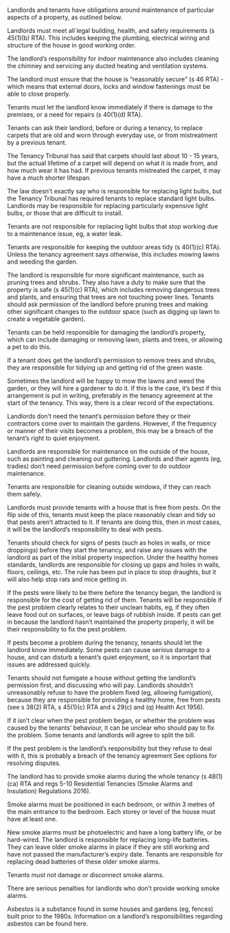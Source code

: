 Landlords and tenants have obligations around maintenance of particular aspects of a property, as outlined below.

Landlords must meet all legal building, health, and safety requirements (s 45(1)(b) RTA). This includes keeping the plumbing, electrical wiring and structure of the house in good working order.

The landlord’s responsibility for indoor maintenance also includes cleaning the chimney and servicing any ducted heating and ventilation systems.

The landlord must ensure that the house is “reasonably secure” (s 46 RTA) - which means that external doors, locks and window fastenings must be able to close properly.

Tenants must let the landlord know immediately if there is damage to the premises, or a need for repairs (s 40(1)(d) RTA).

Tenants can ask their landlord, before or during a tenancy, to replace carpets that are old and worn through everyday use, or from mistreatment by a previous tenant.

The Tenancy Tribunal has said that carpets should last about 10 - 15 years, but the actual lifetime of a carpet will depend on what it is made from, and how much wear it has had. If previous tenants mistreated the carpet, it may have a much shorter lifespan.

The law doesn’t exactly say who is responsible for replacing light bulbs, but the Tenancy Tribunal has required tenants to replace standard light bulbs. Landlords may be responsible for replacing particularly expensive light bulbs, or those that are difficult to install.

Tenants are not responsible for replacing light bulbs that stop working due to a maintenance issue, eg, a water leak.

Tenants are responsible for keeping the outdoor areas tidy (s 40(1)(c) RTA). Unless the tenancy agreement says otherwise, this includes mowing lawns and weeding the garden.

The landlord is responsible for more significant maintenance, such as pruning trees and shrubs. They also have a duty to make sure that the property is safe (s 45(1)(c) RTA), which includes removing dangerous trees and plants, and ensuring that trees are not touching power lines.
Tenants should ask permission of the landlord before pruning trees and making other significant changes to the outdoor space (such as digging up lawn to create a vegetable garden).

Tenants can be held responsible for damaging the landlord’s property, which can include damaging or removing lawn, plants and trees, or allowing a pet to do this.

If a tenant does get the landlord’s permission to remove trees and shrubs, they are responsible for tidying up and getting rid of the green waste.

Sometimes the landlord will be happy to mow the lawns and weed the garden, or they will hire a gardener to do it. If this is the case, it’s best if this arrangement is put in writing, preferably in the tenancy agreement at the start of the tenancy. This way, there is a clear record of the expectations.

Landlords don’t need the tenant’s permission before they or their contractors come over to maintain the gardens. However, if the frequency or manner of their visits becomes a problem, this may be a breach of the tenant’s right to quiet enjoyment.

Landlords are responsible for maintenance on the outside of the house, such as painting and cleaning out guttering. Landlords and their agents (eg, tradies) don’t need permission before coming over to do outdoor maintenance.

Tenants are responsible for cleaning outside windows, if they can reach them safely.

Landlords must provide tenants with a house that is free from pests. On the flip side of this, tenants must keep the place reasonably clean and tidy so that pests aren’t attracted to it. If tenants are doing this, then in most cases, it will be the landlord’s responsibility to deal with pests.

Tenants should check for signs of pests (such as holes in walls, or mice droppings) before they start the tenancy, and raise any issues with the landlord as part of the initial property inspection. Under the healthy homes standards, landlords are responsible for closing up gaps and holes in walls, floors, ceilings, etc. The rule has been put in place to stop draughts, but it will also help stop rats and mice getting in.

If the pests were likely to be there before the tenancy began, the landlord is responsible for the cost of getting rid of them. Tenants will be responsible if the pest problem clearly relates to their unclean habits, eg, if they often leave food out on surfaces, or leave bags of rubbish inside.
If pests can get in because the landlord hasn’t maintained the property properly, it will be their responsibility to fix the pest problem.

If pests become a problem during the tenancy, tenants should let the landlord know immediately. Some pests can cause serious damage to a house, and can disturb a tenant’s quiet enjoyment, so it is important that issues are addressed quickly.

Tenants should not fumigate a house without getting the landlord’s permission first, and discussing who will pay. Landlords shouldn’t unreasonably refuse to have the problem fixed (eg, allowing fumigation), because they are responsible for providing a healthy home, free from pests (see s 38(2) RTA, s 45(1)(c) RTA and s 29(c) and (q) Health Act 1956).

If it isn’t clear when the pest problem began, or whether the problem was caused by the tenants’ behaviour, it can be unclear who should pay to fix the problem. Some tenants and landlords will agree to split the bill.

If the pest problem is the landlord’s responsibility but they refuse to deal with it, this is probably a breach of the tenancy agreement See options for resolving disputes.

The landlord has to provide smoke alarms during the whole tenancy (s 48(1)(ca) RTA and regs 5-10 Residential Tenancies (Smoke Alarms and Insulation) Regulations 2016).

Smoke alarms must be positioned in each bedroom, or within 3 metres of the main entrance to the bedroom. Each storey or level of the house must have at least one.

New smoke alarms must be photoelectric and have a long battery life, or be hard-wired. The landlord is responsible for replacing long-life batteries. They can leave older smoke alarms in place if they are still working and have not passed the manufacturer’s expiry date. Tenants are responsible for replacing dead batteries of these older smoke alarms.

Tenants must not damage or disconnect smoke alarms.

There are serious penalties for landlords who don’t provide working smoke alarms.

Asbestos is a substance found in some houses and gardens (eg, fences) built prior to the 1980s. Information on a landlord’s responsibilities regarding asbestos can be found here.